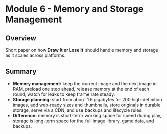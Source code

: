 # Module 6 - Memory and Storage Management

## Overview

Short paper on how **Draw It or Lose It** should handle memory and storage as it scales across platforms.

## Summary

* **Memory management:** keep the current image and the next image in RAM, preload one step ahead, release memory at the end of each round, watch for leaks to keep frame rate steady.
* **Storage planning:** start from about 1.6 gigabytes for 200 high-definition images, add web-ready sizes and thumbnails, store originals in durable storage, serve via a CDN, and use backups and lifecycle rules.
* **Difference:** memory is short-term working space for speed during play, storage is long-term space for the full image library, game data, and backups.
